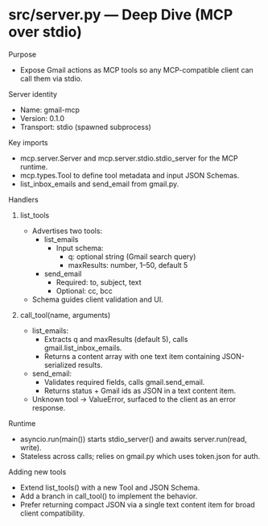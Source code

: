 # src/server.py — Deep Dive (MCP over stdio)

Purpose
- Expose Gmail actions as MCP tools so any MCP-compatible client can call them via stdio.

Server identity
- Name: gmail-mcp
- Version: 0.1.0
- Transport: stdio (spawned subprocess)

Key imports
- mcp.server.Server and mcp.server.stdio.stdio_server for the MCP runtime.
- mcp.types.Tool to define tool metadata and input JSON Schemas.
- list_inbox_emails and send_email from gmail.py.

Handlers
1) list_tools
   - Advertises two tools:
     - list_emails
       - Input schema:
         - q: optional string (Gmail search query)
         - maxResults: number, 1–50, default 5
     - send_email
       - Required: to, subject, text
       - Optional: cc, bcc
   - Schema guides client validation and UI.

2) call_tool(name, arguments)
   - list_emails:
     - Extracts q and maxResults (default 5), calls gmail.list_inbox_emails.
     - Returns a content array with one text item containing JSON-serialized results.
   - send_email:
     - Validates required fields, calls gmail.send_email.
     - Returns status + Gmail ids as JSON in a text content item.
   - Unknown tool -> ValueError, surfaced to the client as an error response.

Runtime
- asyncio.run(main()) starts stdio_server() and awaits server.run(read, write).
- Stateless across calls; relies on gmail.py which uses token.json for auth.

Adding new tools
- Extend list_tools() with a new Tool and JSON Schema.
- Add a branch in call_tool() to implement the behavior.
- Prefer returning compact JSON via a single text content item for broad client compatibility.